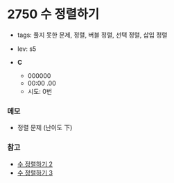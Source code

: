 # 2750 수 정렬하기
 - tags: 풀지 못한 문제, 정렬, 버블 정렬, 선택 정렬, 삽입 정렬
 - lev: s5

- **C**
  - 000000
  - 00:00 .00
  - 시도: 0번

### 메모
 - 정렬 문제 (난이도 下)

### 참고
 - [수 정렬하기 2](https://uhug.github.io/docs/2751)
 - [수 정렬하기 3](https://uhug.github.io/docs/10989)
